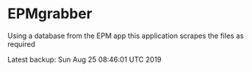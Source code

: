 # EPMgrabber
Using a database from the EPM app this application scrapes the files as required


Latest backup: Sun Aug 25 08:46:01 UTC 2019
